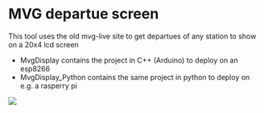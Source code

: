 # MVG departue screen
This tool uses the old mvg-live site to get departues of any station to show on a 20x4 lcd screen

 - MvgDisplay contains the project in C++ (Arduino) to deploy on an esp8266
 - MvgDisplay_Python contains the same project in python to deploy on e.g. a rasperry pi

![](https://kuenzler.io/img/gh/2019-11-16%2013.43.11.jpg)
